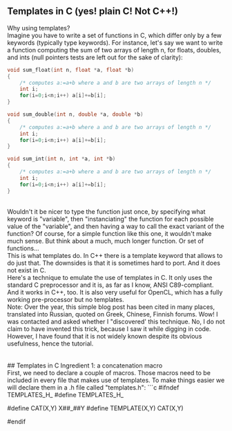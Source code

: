 ## Templates in C (yes! plain C! Not C++!)
Why using templates?
<br>
Imagine you have to write a set of functions in C, which differ only by a few keywords (typically type keywords). For instance, let's say we want to write a function computing the sum of two arrays of length n, for floats, doubles, and ints (null pointers tests are left out for the sake of clarity):
```c
void sum_float(int n, float *a, float *b)
{
	/* computes a:=a+b where a and b are two arrays of length n */
	int i;
	for(i=0;i<n;i++) a[i]+=b[i];
}

void sum_double(int n, double *a, double *b)
{
	/* computes a:=a+b where a and b are two arrays of length n */
	int i;
	for(i=0;i<n;i++) a[i]+=b[i];
}

void sum_int(int n, int *a, int *b)
{
	/* computes a:=a+b where a and b are two arrays of length n */
	int i;
	for(i=0;i<n;i++) a[i]+=b[i];
}
```
<br>
Wouldn't it be nicer to type the function just once, by specifying what keyword is "variable", then "instanciating" the function for each possible value of the "variable", and then having a way to call the exact variant of the function? Of course, for a simple function like this one, it wouldn't make much sense. But think about a much, much longer function. Or set of functions...
<br>
This is what templates do. In C++ there is a template keyword that allows to do just that. The downsides is that it is sometimes hard to port. And it does not exist in C.
<br>
Here's a technique to emulate the use of templates in C. It only uses the standard C preprocessor and it is, as far as I know, ANSI C89-compliant. And it works in C++, too. It is also very useful for OpenCL, which has a fully working pre-processor but no templates.
<br>
Note: Over the year, this simple blog post has been cited in many places, translated into Russian, quoted on Greek, Chinese, Finnish forums. Wow! I was contacted and asked whether I "discovered' this technique. No, I do not claim to have invented this trick, because I saw it while digging in code. However, I have found that it is not widely known despite its obvious usefulness, hence the tutorial.
<br>
<br>
<br>
## Templates in C
Ingredient 1: a concatenation macro<br>First, we need to declare a couple of macros. Those macros need to be included in every file that makes use of templates. To make things easier we will declare them in a .h file called "templates.h":
```c
#ifndef TEMPLATES_H_
#define TEMPLATES_H_

#define CAT(X,Y) X##_##Y
#define TEMPLATE(X,Y) CAT(X,Y)

#endif
```